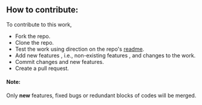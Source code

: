 ## How to contribute:

To contribute to this work,

- Fork the repo.
- Clone the repo.
- Test the work using direction on the repo's [readme](https://github.com/VictorChukwudi/ydlr-cli#readme).
- Add new features , i.e., non-existing features , and changes to the work.
- Commit changes and new features.
- Create a pull request.

#### Note:

Only **new** features, fixed bugs or redundant blocks of codes will be merged.
